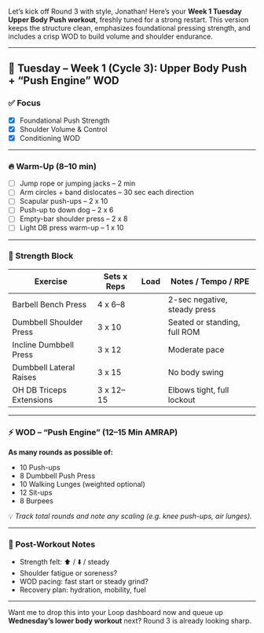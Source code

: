 Let’s kick off Round 3 with style, Jonathan! Here’s your **Week 1 Tuesday Upper Body Push workout**, freshly tuned for a strong restart. This version keeps the structure clean, emphasizes foundational pressing strength, and includes a crisp WOD to build volume and shoulder endurance.

---

## 💪 Tuesday – Week 1 (Cycle 3): Upper Body Push + “Push Engine” WOD

### ✅ Focus
- [x] Foundational Push Strength  
- [x] Shoulder Volume & Control  
- [x] Conditioning WOD  

---

### 🔥 Warm-Up (8–10 min)
- [ ] Jump rope or jumping jacks – 2 min  
- [ ] Arm circles + band dislocates – 30 sec each direction  
- [ ] Scapular push-ups – 2 x 10  
- [ ] Push-up to down dog – 2 x 6  
- [ ] Empty-bar shoulder press – 2 x 8  
- [ ] Light DB press warm-up – 1 x 10

---

### 🧱 Strength Block  
| Exercise                        | Sets x Reps | Load     | Notes / Tempo / RPE       |
|---------------------------------|-------------|----------|----------------------------|
| Barbell Bench Press             | 4 x 6–8     |          | 2-sec negative, steady press |
| Dumbbell Shoulder Press         | 3 x 10      |          | Seated or standing, full ROM |
| Incline Dumbbell Press          | 3 x 12      |          | Moderate pace               |
| Dumbbell Lateral Raises         | 3 x 15      |          | No body swing               |
| OH DB Triceps Extensions        | 3 x 12–15   |          | Elbows tight, full lockout  |

---

### ⚡️ WOD – “Push Engine” (12–15 Min AMRAP)

**As many rounds as possible of:**
- 10 Push-ups  
- 8 Dumbbell Push Press  
- 10 Walking Lunges (weighted optional)  
- 12 Sit-ups  
- 8 Burpees

💡 *Track total rounds and note any scaling (e.g. knee push-ups, air lunges).*

---

### 💬 Post-Workout Notes
- Strength felt: ⬆️ / ⬇️ / steady  
- Shoulder fatigue or soreness?  
- WOD pacing: fast start or steady grind?  
- Recovery plan: hydration, mobility, fuel

---

Want me to drop this into your Loop dashboard now and queue up **Wednesday’s lower body workout** next? Round 3 is already looking sharp.
